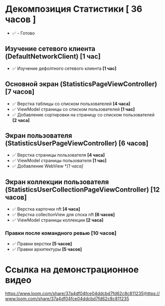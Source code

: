 # Декомпозиция Статистики [ 36 часов ]
- ✅ - Готово

## Изучение сетевого клиента (DefaultNetworkClient) [1 час]
- ✅ Изучение дефолтного сетевого клиента **[1 час]**

## Основной экран (StatisticsPageViewController) [7 часов]

- ✅ Верстка таблицы со списком пользователей **[4 часа]**
- ✅ ViewModel страницы со списком пользователей **[1 час]**
- ✅ Добавление сортировки на страницу со списком пользователей **[2 часа]**


## Экран пользователя (StatisticsUserPageViewController) [6 часов]
- ✅ Верстка страницы пользователя **[4 часа]**
- ✅ ViewModel страницы пользователя **[1 час]**
- ✅ Добавление WebView **[1 часа]*


## Экран коллекции пользователя (StatisticsUserCollectionPageViewController) [12 часов]
- ✅ Верстка карточки nft **[4 часа]**
- ✅ Верстка collectionView для спска nft **[6 чаcов]**
- ✅ ViewModel страницы коллекции **[2 часа]**

### Правки после командного ревью [10 часов]
- ✅ Правки верстки **[5 часов]**
- ✅ Правки архитектуры **[5 часов]**

# Ссылка на демонстрационное видео
https://www.loom.com/share/37a4df04fce04ddcbd7fd62c8c811235)https://www.loom.com/share/37a4df04fce04ddcbd7fd62c8c811235

